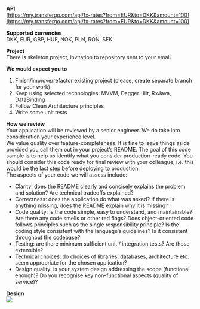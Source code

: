 
**API**  
[https://my.transfergo.com/api/fx-rates?from=EUR&to=DKK&amount=100](https://my.transfergo.com/api/fx-rates?from=EUR&to=DKK&amount=100)

**Supported currencies**  
DKK, EUR, GBP, HUF, NOK, PLN, RON, SEK

**Project**  
There is skeleton project, invitation to repository sent to your email 

**We would expect you to**  
1.  Finish/improve/refactor existing project (please, create separate branch for your work)
2.  Keep using selected technologies: MVVM, Dagger Hilt, RxJava, DataBinding
3.  Follow Clean Architecture principles
4.  Write some unit tests

**How we review**  
Your application will be reviewed by a senior engineer. We do take into consideration your experience level.  
We value quality over feature-completeness. It is fine to leave things aside provided you call them out in your project’s README. The goal of this code sample is to help us identify what you consider production-ready code. You should consider this code ready for final review with your colleague, i.e. this would be the last step before deploying to production.  
The aspects of your code we will assess include:  

-   Clarity: does the README clearly and concisely explains the problem and solution? Are technical tradeoffs explained?
-   Correctness: does the application do what was asked? If there is anything missing, does the README explain why it is missing?
-   Code quality: is the code simple, easy to understand, and maintainable? Are there any code smells or other red flags? Does object-oriented code follows principles such as the single responsibility principle? Is the coding style consistent with the language’s guidelines? Is it consistent throughout the codebase?
-   Testing: are there minimum sufficient unit / integration tests? Are those extensible?
-   Technical choices: do choices of libraries, databases, architecture etc. seem appropriate for the chosen application?
-   Design quality: is your system design addressing the scope (functional enough)? Do you recognise key non-functional aspects (quality of service)?

**Design**  
**![](https://github.com/TransferGo/android-trial-day/blob/master/698885ab-d97a-4c36-a86f-4907192db174.png)**
